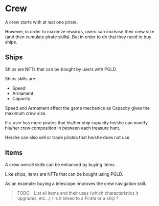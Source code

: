 # Crew

A crew starts with at leat one pirate.

However, in order to maximze rewards, users can increase their crew size (and then cumulate pirate skills). But in order to do that they need to buy ships.

## Ships

Ships are NFTs that can be bought by users with PGLD.

Ships skills are:
- Speed
- Armament
- Capacity

Speed and Armament affect the game mechanics as Capacity gives the maximum crew size.

If a user has more pirates that his/her ship capacity he/she can modify his/her crew composition in between each treasure hunt.

He/she can also sell or trade pirates that he/she does not use.

## Items

A crew overall skills can be enhanced by buying items.

Like ships, items are NFTs that can be bought using PGLD.

As an example: buying a telescope improves the crew navigation skill.

> TODO - List all items and their uses (which characteristics it upgrades, etc...) / Is it linked to a Pirate or a ship ?
